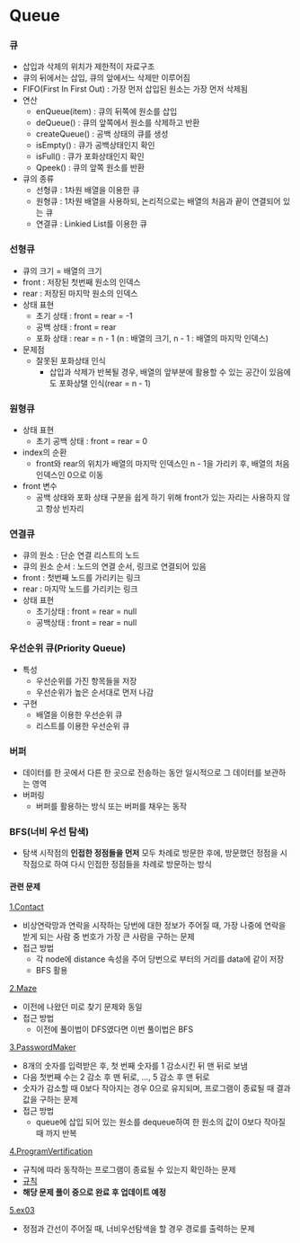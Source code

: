 # Queue

### 큐
- 삽입과 삭제의 위치가 제한적이 자료구조
- 큐의 뒤에서는 삽입, 큐의 앞에서느 삭제만 이루어짐
- FIFO(First In First Out) : 가장 먼저 삽입된 원소는 가장 먼저 삭제됨
- 연산
  - enQueue(item) : 큐의 뒤쪽에 원소를 삽입
  - deQueue() : 큐의 앞쪽에서 원소를 삭제하고 반환
  - createQueue() : 공백 상태의 큐를 생성
  - isEmpty() : 큐가 공백상태인지 확인
  - isFull() : 큐가 포화상태인지 확인
  - Qpeek() : 큐의 앞쪽 원소를 반환
- 큐의 종류
  - 선형큐 : 1차원 배열을 이용한 큐
  - 원형큐 : 1차원 배열을 사용하되, 논리적으로는 배열의 처음과 끝이 연결되어 있는 큐
  - 연결큐 : Linkied List를 이용한 큐
  
### 선형큐
- 큐의 크기 = 배열의 크기
- front : 저장된 첫번째 원소의 인덱스
- rear : 저장된 마지막 원소의 인덱스
- 상태 표현
  - 초기 상태 : front = rear = -1
  - 공백 상태 : front = rear
  - 포화 상태 : rear = n - 1 (n : 배열의 크기, n - 1 : 배열의 마지막 인덱스)
- 문제점
  - 잘못된 포화상태 인식
    - 삽입과 삭제가 반복될 경우, 배열의 앞부분에 활용할 수 있는 공간이 있음에도 포화상탤 인식(rear = n - 1)

### 원형큐
- 상태 표현
  - 초기 공백 상태 : front = rear = 0
- index의 순환
  - front와 rear의 위치가 배열의 마지막 인덱스인 n - 1을 가리키 후, 배열의 처음 인덱스인 0으로 이동
- front 변수
  - 공백 상태와 포화 상태 구분을 쉽게 하기 위해 front가 있는 자리는 사용하지 않고 항상 빈자리 

### 연결큐
- 큐의 원소 : 단순 연결 리스트의 노드
- 큐의 원소 순서 : 노드의 연결 순서, 링크로 연결되어 있음
- front : 첫번째 노드를 가리키는 링크
- rear : 마지막 노드를 가리키는 링크
- 상태 표현
  - 초기상태 : front = rear = null
  - 공백상태 : front = rear = null
  
### 우선순위 큐(Priority Queue)
- 특성
  - 우선순위를 가진 항목들을 저장
  - 우선순위가 높은 순서대로 먼저 나감
- 구현
  - 배열을 이용한 우선순위 큐
  - 리스트를 이용한 우선순위 큐
  
### 버퍼
- 데이터를 한 곳에서 다른 한 곳으로 전송하는 동안 일시적으로 그 데이터를 보관하는 영역
- 버퍼링
  - 버퍼를 활용하는 방식 또는 버퍼를 채우는 동작

### BFS(너비 우선 탐색)
- 탐색 시작점의 **인접한 정점들을 먼저** 모두 차례로 방문한 후에, 방문했던 정점을 시작점으로 하여 다시 인접한 정점들을 차례로 방문하는 방식

#### 관련 문제
[1.Contact](https://github.com/KimUJin3359/Queue/tree/master/Contact)
- 비상연락망과 연락을 시작하는 당번에 대한 정보가 주어질 때, 가장 나중에 연락을 받게 되는 사람 중 번호가 가장 큰 사람을 구하는 문제
- 접근 방법
  - 각 node에 distance 속성을 주어 당번으로 부터의 거리를 data에 같이 저장 
  - BFS 활용

[2.Maze](https://github.com/KimUJin3359/Queue/tree/master/Maze)
- 이전에 나왔던 미로 찾기 문제와 동일
- 접근 방법
  - 이전에 풀이법이 DFS였다면 이번 풀이법은 BFS
  
[3.PasswordMaker](https://github.com/KimUJin3359/Queue/tree/master/PasswordMaker)
- 8개의 숫자를 입력받은 후, 첫 번째 숫자를 1 감소시킨 뒤 맨 뒤로 보냄
- 다음 첫번째 수는 2 감소 후 맨 뒤로, ..., 5 감소 후 맨 뒤로
- 숫자가 감소할 때 0보다 작아지는 경우 0으로 유지되며, 프로그램이 종료될 때 결과 값을 구하는 문제
- 접근 방법
  - queue에 삽입 되어 있는 원소를 dequeue하여 한 원소의 값이 0보다 작아질 때 까지 반복

[4.ProgramVertification](https://github.com/KimUJin3359/Queue/tree/master/ProgramVertification)
- 규칙에 따라 동작하는 프로그램이 종료될 수 있는지 확인하는 문제
- [규칙](https://github.com/KimUJin3359/Queue/blob/master/ProgramVertification/%EB%AC%B8%EC%A0%9C(2).JPG)
- **해당 문제 풀이 중으로 완료 후 업데이트 예정**

[5.ex03](https://github.com/KimUJin3359/Queue/tree/master/ex03)
- 정점과 간선이 주어질 때, 너비우선탐색을 할 경우 경로를 출력하는 문제
